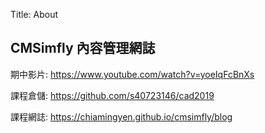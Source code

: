 Title: About

## CMSimfly 內容管理網誌

期中影片: <a href="https://www.youtube.com/watch?v=yoeIqFcBnXs">https://www.youtube.com/watch?v=yoeIqFcBnXs</a>

課程倉儲: <a href="https://github.com/s40723146/cad2019">https://github.com/s40723146/cad2019</a>

課程網誌: <a href="https://chiamingyen.github.io/cmsimfly/blog">https://chiamingyen.github.io/cmsimfly/blog</a>








